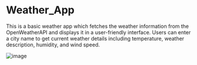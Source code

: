 # Weather_App
This is a basic weather app which fetches the weather information from the OpenWeatherAPI and displays it in a user-friendly interface. Users can enter a city name to get current weather details including temperature, weather description, humidity, and wind speed. 

 ![image](https://github.com/ishitajasuja/Weather_App/assets/136382271/94aeb164-cbc9-4179-b316-40c8aa0f42a7)
